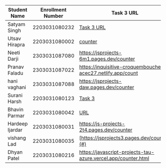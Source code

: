 | Student Name | Enrollment Number | Task 3 URL | Task 4 URL  | GitHub Repository URL |
|---|---|---|---|---|
| Satyam Singh  | 2203031080232  |[Task 3 URL](https://js-102-l7jmpvzgw-satyam-singhs-projects-af8065ca.vercel.app/count.html)|[Task 4 URL](https://js-102-l7jmpvzgw-satyam-singhs-projects-af8065ca.vercel.app/count.html)|[GitHub URL](https://github.com/mrSinghSatyam/JS102)|
| Utsav Hirapra  | 2203031080002 | [counter](https://js-eosin.vercel.app/counter.html) | [3D](https://js-eosin.vercel.app/calc.html)  | [github](https://github.com/utsav1213/JS) |
| Neeti Darji| 2303031087080 | https://jsprojects-6m1.pages.dev/counter | https://jsprojects-6m1.pages.dev/calculator | https://github.com/Neetidarji/Jsprojects |
|Pranav Faladu | 2303031087022 | https://inquisitive-croquembouche-acec27.netlify.app/count | https://inquisitive-croquembouche-acec27.netlify.app/calculator |
|hani vaghani|2303031087088|https://jsprojects-daw.pages.dev/counter |  https://jsprojects-daw.pages.dev/3D | https://github.com/hanivaghani/JSprojects |
| Surani Harsh | 2203031080123 | [Task 3](https://2203031080123-assignment-5.netlify.app/counter) | [Task 4](https://2203031080123-assignment-5.netlify.app/geometry%20calculator) | [GitHub Repository](https://github.com/suraniharsh/Assignments/tree/Assignment-5) |
|  Bhavin Parmar | 2203031080042  | [URL](https://jstasks.vercel.app/task/index.html) |[URL](https://jstasks.vercel.app/Task%204/index.html) |[GItHUB](https://github.com/bhavinSOL/JS_task) |
| Hardeep Ijardar | 2203031080031 | https://js-projects-2t4.pages.dev/counter | https://js-projects-2t4.pages.dev/3D_calculator | https://github.com/HardeepIjardar/JS-Projects |
| vishang Lad | 2203031080035   | [https://jsprojects3.pages.dev/counter](#) | [https://jsprojects3.pages.dev/3D_calculator](#)|[https://github.com/vishangl/JSprojects](#)|
| Dhyan Patel | 2203031080216 | https://javascript-projects-tau-azure.vercel.app/counter.html | https://javascript-projects-tau-azure.vercel.app/calculator.html | https://github.com/dhyanpatel3/javascript_projects|
